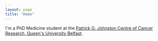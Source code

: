 ```yaml
---
layout: page
title: "Home"
---
```

I'm a PhD Medicine student at the [Patrick G. Johnston Centre of Cancer Research, Queen's University Belfast](https://www.qub.ac.uk/research-centres/cancer-research/).
